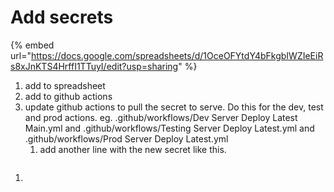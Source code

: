 # Add secrets

{% embed url="https://docs.google.com/spreadsheets/d/1OceOFYtdY4bFkgbIWZIeEiRs8xJnKTS4HrffI1TTuyI/edit?usp=sharing" %}

1. add to spreadsheet
2. add to github actions
3. update github actions to pull the secret to serve. Do this for the dev, test and prod actions. eg. .github/workflows/Dev Server Deploy Latest Main.yml and .github/workflows/Testing Server Deploy Latest.yml and .github/workflows/Prod Server Deploy Latest.yml
   1. add another line with the new secret like this.

<figure><img src=".gitbook/assets/Screenshot 2025-03-24 at 10.47.08 AM.png" alt=""><figcaption></figcaption></figure>





1.

